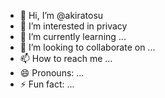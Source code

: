 - 👋 Hi, I’m @akiratosu
- 👀 I’m interested in privacy
- 🌱 I’m currently learning ...
- 💞️ I’m looking to collaborate on ...
- 📫 How to reach me ...
- 😄 Pronouns: ...
- ⚡ Fun fact: ...

<!---
akiratosu/akiratosu is a ✨ special ✨ repository because its `README.md` (this file) appears on your GitHub profile.
You can click the Preview link to take a look at your changes.
--->
